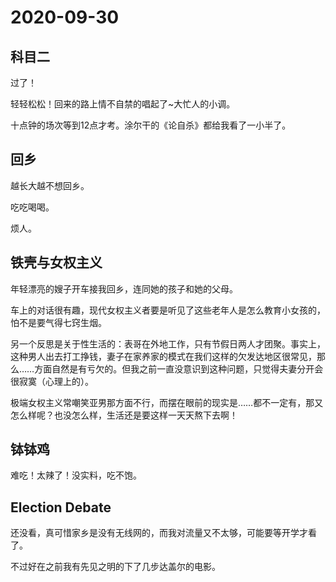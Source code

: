 # 2020-09-30

## 科目二

过了！

轻轻松松！回来的路上情不自禁的唱起了~大忙人的小调。

十点钟的场次等到12点才考。涂尔干的《论自杀》都给我看了一小半了。

## 回乡

越长大越不想回乡。

吃吃喝喝。

烦人。

## 铁壳与女权主义

年轻漂亮的嫂子开车接我回乡，连同她的孩子和她的父母。

车上的对话很有趣，现代女权主义者要是听见了这些老年人是怎么教育小女孩的，怕不是要气得七窍生烟。

另一个反思是关于性生活的：表哥在外地工作，只有节假日两人才团聚。事实上，这种男人出去打工挣钱，妻子在家养家的模式在我们这样的欠发达地区很常见，那么……方面自然是有亏欠的。但我之前一直没意识到这种问题，只觉得夫妻分开会很寂寞（心理上的）。

极端女权主义常嘲笑亚男那方面不行，而摆在眼前的现实是……都不一定有，那又怎么样呢？也没怎么样，生活还是要这样一天天熬下去啊！

## 钵钵鸡

难吃！太辣了！没实料，吃不饱。

## Election Debate

还没看，真可惜家乡是没有无线网的，而我对流量又不太够，可能要等开学才看了。

不过好在之前我有先见之明的下了几步达盖尔的电影。

